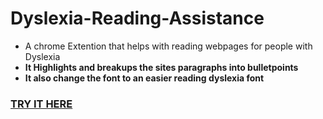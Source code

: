 # Dyslexia-Reading-Assistance

* A chrome Extention that helps with reading webpages for people with Dyslexia 
* **It Highlights and breakups the sites paragraphs into bulletpoints**
* **It also change the font to an easier reading dyslexia font**

### [TRY IT HERE](https://chrome.google.com/webstore/search/dyslexia%20reading%20assistant)
